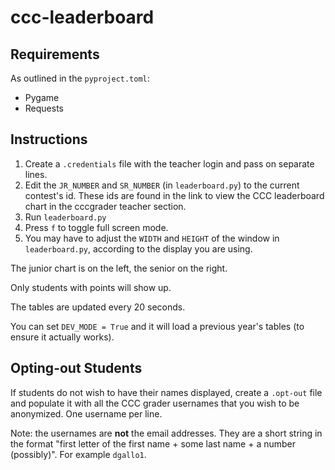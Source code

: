 # ccc-leaderboard

## Requirements
As outlined in the `pyproject.toml`:
- Pygame
- Requests

## Instructions

1. Create a `.credentials` file with the teacher login and pass on separate lines.
2. Edit the `JR_NUMBER` and `SR_NUMBER` (in `leaderboard.py`) to the current contest's id. These ids are found in the link to view the CCC leaderboard chart in the cccgrader teacher section.
3. Run `leaderboard.py`
4. Press `f` to toggle full screen mode.
5. You may have to adjust the `WIDTH` and `HEIGHT` of the window in `leaderboard.py`, 
according to the display you are using.

The junior chart is on the left, the senior on the right.

Only students with points will show up. 

The tables are updated every 20 seconds.

You can set `DEV_MODE = True` and it will load a previous year's tables (to ensure it actually works).

## Opting-out Students
If students do not wish to have their names displayed, create a `.opt-out` file and populate it with all the CCC grader usernames that you wish to be anonymized. One username per line.

Note: the usernames are **not** the email addresses. They are a short string in the format "first letter of the first name + some last name + a number (possibly)". For example `dgallo1`.

